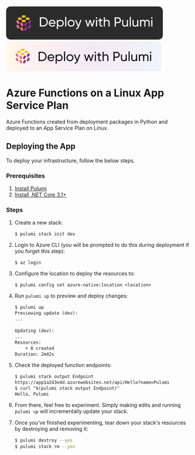 [![Deploy](../.buttons/deploy-with-pulumi-dark.svg)](https://app.pulumi.com/new?template=https://github.com/pulumi/examples/blob/master/azure-cs-functions/README.md#gh-light-mode-only)
[![Deploy](../.buttons/deploy-with-pulumi-light.svg)](https://app.pulumi.com/new?template=https://github.com/pulumi/examples/blob/master/azure-cs-functions/README.md#gh-dark-mode-only)

# Azure Functions on a Linux App Service Plan

Azure Functions created from deployment packages in Python and deployed to an App Service Plan on Linux.

## Deploying the App

To deploy your infrastructure, follow the below steps.

### Prerequisites

1. [Install Pulumi](https://www.pulumi.com/docs/get-started/install/)
2. [Install .NET Core 3.1+](https://dotnet.microsoft.com/download)

### Steps

1.  Create a new stack:

    ```
    $ pulumi stack init dev
    ```

1.  Login to Azure CLI (you will be prompted to do this during deployment if you forget this step):

    ```
    $ az login
    ```

1.  Configure the location to deploy the resources to:

    ```
    $ pulumi config set azure-native:location <location>
    ```

1.  Run `pulumi up` to preview and deploy changes:

    ```
    $ pulumi up
    Previewing update (dev):
    ...

    Updating (dev):
    ...
    Resources:
        + 8 created
    Duration: 2m42s
    ```

1.  Check the deployed function endpoints:

    ```
    $ pulumi stack output Endpoint
    https://app1a2d3e4d.azurewebsites.net/api/Hello?name=Pulumi
    $ curl "$(pulumi stack output Endpoint)"
    Hello, Pulumi
    ```

1. From there, feel free to experiment. Simply making edits and running `pulumi up` will incrementally update your stack.

1. Once you've finished experimenting, tear down your stack's resources by destroying and removing it:

    ```bash
    $ pulumi destroy --yes
    $ pulumi stack rm --yes
    ```
